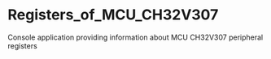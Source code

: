 # Registers_of_MCU_CH32V307
Console application providing information about MCU CH32V307 peripheral registers

